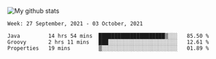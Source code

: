 ![My github stats](https://github-readme-stats.vercel.app/api?username=romvoid95&theme=gruvbox&include_all_commits=true&show_icons=true")

<!--START_SECTION:waka-->
```text
Week: 27 September, 2021 - 03 October, 2021

Java         14 hrs 54 mins  █████████████████████▒░░░   85.50 % 
Groovy       2 hrs 11 mins   ███░░░░░░░░░░░░░░░░░░░░░░   12.61 % 
Properties   19 mins         ▒░░░░░░░░░░░░░░░░░░░░░░░░   01.89 % 
```
<!--END_SECTION:waka-->
